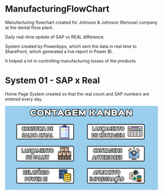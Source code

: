 # ManufacturingFlowChart

Manufacturing flowchart created for Johnson & Johnson (Kenvue) company at the dental floss plant.

Daily real-time update of SAP vs REAL difference.

System created by PowerApps, which sent the data in real time to SharePoint, which generated a live report in Power BI.

It helped a lot in controlling manufacturing losses of the products.

# System 01 - SAP x Real

Home Page
System created so that the real count and SAP numbers are entered every day. 

![homepage](/Captura%20de%20tela%202024-04-22%20152251.png)







